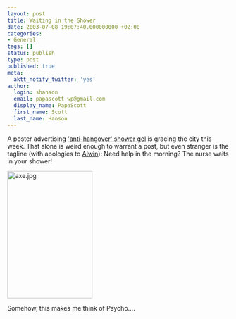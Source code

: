 ```yaml
---
layout: post
title: Waiting in the Shower
date: 2003-07-08 19:07:40.000000000 +02:00
categories:
- General
tags: []
status: publish
type: post
published: true
meta:
  aktt_notify_twitter: 'yes'
author:
  login: shanson
  email: papascott-wp@gmail.com
  display_name: PapaScott
  first_name: Scott
  last_name: Hanson
---
```

<p>A poster advertising <a href="http://www.axe.de/">'anti-hangover' shower gel</a> is gracing the city this week. That alone is weird enough to warrant a post, but even stranger is the tagline (with apologies to <a title="Code The Web Socket" href="http://ahawkins.org/weblog.php">Alwin</a>): Need help in the morning? The nurse waits in your shower! </p>
<p><img alt="axe.jpg" src="http://www.papascott.de/wordpress/wp-content/uploads/2003/07/img367.jpg" width="193" height="289" border="0" /></p>
<p>Somehow, this makes me think of Psycho....</p>

